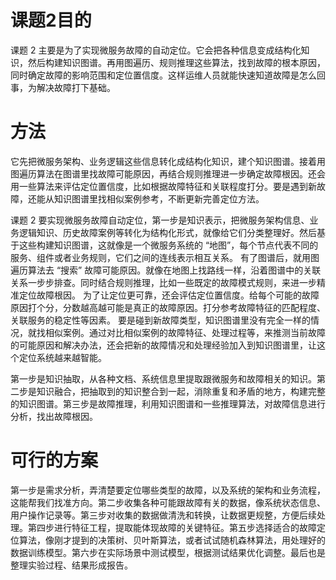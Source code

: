 # 课题2目的
课题 2 主要是为了实现微服务故障的自动定位。它会把各种信息变成结构化知识，然后构建知识图谱。再用图遍历、规则推理这些算法，找到故障的根本原因，同时确定故障的影响范围和定位置信度。这样运维人员就能快速知道故障是怎么回事，为解决故障打下基础。

# 方法
它先把微服务架构、业务逻辑这些信息转化成结构化知识，建个知识图谱。接着用图遍历算法在图谱里找故障可能原因，再结合规则推理进一步确定故障根因。还会用一些算法来评估定位置信度，比如根据故障特征和关联程度打分。要是遇到新故障，还能从知识图谱里找相似案例参考，不断更新完善定位方法。

课题 2 要实现微服务故障自动定位，第一步是知识表示，把微服务架构信息、业务逻辑知识、历史故障案例等转化为结构化形式，就像给它们分类整理好。然后基于这些构建知识图谱，这就像是一个微服务系统的 “地图”，每个节点代表不同的服务、组件或者业务规则，它们之间的连线表示相互关系。
有了图谱后，就用图遍历算法去 “搜索” 故障可能原因。就像在地图上找路线一样，沿着图谱中的关联关系一步步排查。同时结合规则推理，比如一些既定的故障模式规则，来进一步精准定位故障根因。
为了让定位更可靠，还会评估定位置信度。给每个可能的故障原因打个分，分数越高越可能是真正的故障原因。打分参考故障特征的匹配程度、关联服务的稳定性等因素。
要是碰到新故障类型，知识图谱里没有完全一样的情况，就找相似案例。通过对比相似案例的故障特征、处理过程等，来推测当前故障的可能原因和解决办法，还会把新的故障情况和处理经验加入到知识图谱里，让这个定位系统越来越智能。

第一步是知识抽取，从各种文档、系统信息里提取跟微服务和故障相关的知识。第二步是知识融合，把抽取到的知识整合到一起，消除重复和矛盾的地方，构建完整的知识图谱。第三步是故障推理，利用知识图谱和一些推理算法，对故障信息进行分析，找出故障根因。

# 可行的方案
第一步是需求分析，弄清楚要定位哪些类型的故障，以及系统的架构和业务流程，这能帮我们找准方向。第二步收集各种可能跟故障有关的数据，像系统状态信息、用户操作记录等。第三步对收集的数据做清洗和转换，让数据更规整，方便后续处理。第四步进行特征工程，提取能体现故障的关键特征。第五步选择适合的故障定位算法，像刚才提到的决策树、贝叶斯算法，或者试试随机森林算法，用处理好的数据训练模型。第六步在实际场景中测试模型，根据测试结果优化调整。最后也是整理实验过程、结果形成报告。


<!--stackedit_data:
eyJoaXN0b3J5IjpbNTc1OTIyMDkwLC0xMTI1NTgzNzMxXX0=
-->